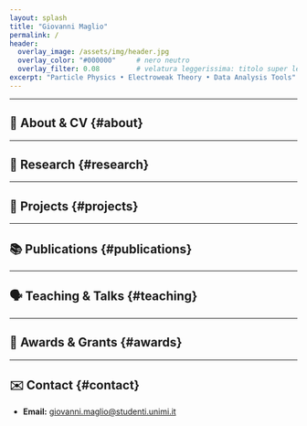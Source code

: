 ```yaml
---
layout: splash
title: "Giovanni Maglio"
permalink: /
header:
  overlay_image: /assets/img/header.jpg
  overlay_color: "#000000"     # nero neutro
  overlay_filter: 0.08         # velatura leggerissima: titolo super leggibile
excerpt: "Particle Physics • Electroweak Theory • Data Analysis Tools"
---
```


<!-- tiny readability boost for the hero title -->
<style>
  .page__hero .page__title{ text-shadow:0 2px 6px rgba(0,0,0,.35); letter-spacing:.2px }
  .page__hero .page__lead{ text-shadow:0 1px 4px rgba(0,0,0,.25) }
</style>

---

## 👤 About & CV {#about}

---

## 🔬 Research {#research}

---

## 🧰 Projects {#projects}

---

## 📚 Publications {#publications}

---

## 🗣️ Teaching & Talks {#teaching}

---

## 🏅 Awards & Grants {#awards}

---

## ✉️ Contact {#contact}
- **Email:** <giovanni.maglio@studenti.unimi.it>
